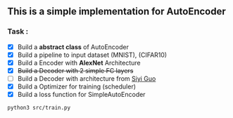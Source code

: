 ## This is a simple implementation for AutoEncoder

### Task :
- [x] Build a **abstract class** of AutoEncoder
- [x] Build a pipeline to input dataset (MNIST), (CIFAR10)
- [x] Build a Encoder with **AlexNet** Architecture
- [x] ~~Build a Decoder with 2 simple FC layers~~
- [ ] Build a Decoder with architecture from [Siyi Guo](https://community.wolfram.com/groups/-/m/t/1379189) 
- [x] Build a Optimizer for training (scheduler)
- [x] Build a loss function for SimpleAutoEncoder

```
python3 src/train.py
```